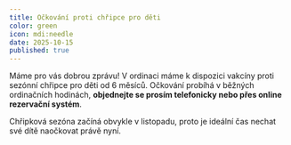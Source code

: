 ```yaml
---
title: Očkování proti chřipce pro děti
color: green
icon: mdi:needle
date: 2025-10-15
published: true
---
```


Máme pro vás dobrou zprávu! V ordinaci máme k dispozici vakcíny proti sezónní chřipce pro děti od 6 měsíců. Očkování probíhá v běžných ordinačních hodinách, **objednejte se prosím telefonicky nebo přes online rezervační systém**.

Chřipková sezóna začíná obvykle v listopadu, proto je ideální čas nechat své dítě naočkovat právě nyní.
